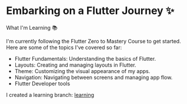 # Embarking on a Flutter Journey ✨


What I'm Learning 📚

I'm currently following the Flutter Zero to Mastery Course to get started. Here are some of the topics I've covered so far:

- Flutter Fundamentals: Understanding the basics of Flutter.
- Layouts: Creating and managing layouts in Flutter.
- Theme: Customizing the visual appearance of my apps.
- Navigation: Navigating between screens and managing app flow.
- Flutter Developer tools

I created a learning  branch: <a href="https://github.com/AndreeaMagda/flutter-zero-to-mastery-course.git" >learning</a> 
